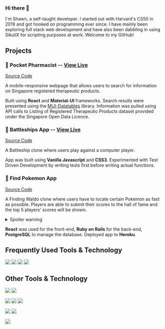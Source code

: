 ### Hi there 👋
I'm Shawn, a self-taught developer. I started out with Harvard's CS50 in 2019 and got hooked on programming ever since. I have mainly been exploring full stack web development and have also been dabbling in using SikuliX for scripting purposes at work. Welcome to my GitHub!

## Projects

### &#128138; Pocket Pharmacist -- [View Live](https://codingshawn.github.io/pocket-pharmacist/)
[Source Code](https://github.com/CodingShawn/pocket-pharmacist)

A mobile-responsive webpage that allows users to search for information on Singapore registered therapeutic products. 

Built using **React** and **Material-UI** frameworks. Search results were presented using the [MUI-Datatables](https://github.com/gregnb/mui-datatables) library. Information was pulled using API calls to 
Listing of Registered Therapeutic Products dataset provided under the Singapore Open Data Licence. 

### &#128674; Battleships App -- [View Live](https://codingshawn.github.io/TOP-JS-Battleship/)
[Source Code](https://github.com/CodingShawn/TOP-JS-Battleship)

A Battleship clone where users play against a computer player. 

App was built using **Vanilla Javascript** and **CSS3**. Experimented with Test Driven Development by writing tests first before writing actual functions.

### &#128270; Find Pokemon App
[Source Code](https://github.com/CodingShawn/TOP-JS-Finding-Pokemon)

A Finding Waldo clone where users have to locate certain Pokemon as fast as possible. Players are able to submit their scores to the hall of fame and the top 5 players' scores will be shown. 
<details>
  <summary>Spoiler warning</summary>
  
Togepi can be found at the bottom left hand side!
  
</details>

**React** was used for the front-end, **Ruby on Rails** for the back-end, **PostgreSQL** to manage the database. Deployed app to **Heroku**.

## Frequently Used Tools & Technology
![](https://img.shields.io/badge/Code-JavaScript-purple?logo=javascript&logoColor=white)
![](https://img.shields.io/badge/Framework-React-purple?logo=react&logoColor=white)
![](https://img.shields.io/badge/Tools-Git-purple?logo=git&logoColor=white)
![](https://img.shields.io/badge/Editor-VSCode-purple?logo=visual-studio-code&logoColor=white)

## Other Tools & Technology
![](https://img.shields.io/badge/Framework-Ruby%20On%20Rails-purple?logo=ruby-on-rails&logoColor=white)
![](https://img.shields.io/badge/Framework-Express-purple?logo=express&logoColor=white)

![](https://img.shields.io/badge/Code-Ruby-purple?logo=ruby&logoColor=white)
![](https://img.shields.io/badge/Code-Java-purple?logo=java&logoColor=white)
![](https://img.shields.io/badge/Code-Python-purple?logo=python&logoColor=white)

![](https://img.shields.io/badge/NoSQL-MongoDB-purple?logo=mongodb&logoColor=white)
![](https://img.shields.io/badge/SQL-MySQL-purple?logo=mysql&logoColor=white)

![](https://img.shields.io/badge/Styling-CSS3-purple?logo=css3&logoColor=white)



<!--
**CodingShawn/CodingShawn** is a ✨ _special_ ✨ repository because its `README.md` (this file) appears on your GitHub profile.

Here are some ideas to get you started:

- 🔭 I’m currently working on ...
- 🌱 I’m currently learning ...
- 👯 I’m looking to collaborate on ...
- 🤔 I’m looking for help with ...
- 💬 Ask me about ...
- 📫 How to reach me: ...
- 😄 Pronouns: ...
- ⚡ Fun fact: ...
-->
